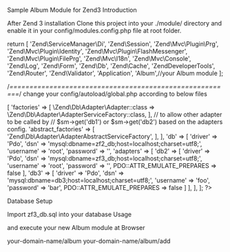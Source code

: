Sample Album Module for Zend3
Introduction

After Zend 3 installation Clone this project into your ./module/ directory and enable it in your config/modules.config.php file at root folder.

return [
    'Zend\ServiceManager\Di',
    'Zend\Session',
    'Zend\Mvc\Plugin\Prg',
    'Zend\Mvc\Plugin\Identity',
    'Zend\Mvc\Plugin\FlashMessenger',
    'Zend\Mvc\Plugin\FilePrg',
    'Zend\Mvc\I18n',
    'Zend\Mvc\Console',
    'Zend\Log',
    'Zend\Form',
    'Zend\Db',
    'Zend\Cache',
    'ZendDeveloperTools',
    'Zend\Router',
    'Zend\Validator',
    'Application',
    'Album',//your Album module
];

/*========================================================*/
change your config/autoload/global.php according to below files

<?php
/**
 * Global Configuration Override
 *
 * You can use this file for overriding configuration values from modules, etc.
 * You would place values in here that are agnostic to the environment and not
 * sensitive to security.
 *
 * @NOTE: In practice, this file will typically be INCLUDED in your source
 * control, so do not include passwords or other sensitive information in this
 * file.
 */

return [
    'service_manager' => [
        'factories' => [
            \Zend\Db\Adapter\Adapter::class => \Zend\Db\Adapter\AdapterServiceFactory::class,
        ],
        // to allow other adapter to be called by
        
        // $sm->get('db1') or $sm->get('db2') based on the adapters config.
        
        'abstract_factories' => [
            'Zend\Db\Adapter\AdapterAbstractServiceFactory',
        ],
    ],
    
    
    'db' => [
        'driver'    => 'Pdo',
        'dsn'       => 'mysql:dbname=zf2_db;host=localhost;charset=utf8;',
        'username'  => 'root',

        'password'  => '',

        'adapters' => [
            'db2' => [
                'driver'    => 'Pdo',
                'dsn'       => 'mysql:dbname=zf3_db;host=localhost;charset=utf8;',
                'username'  => 'root',
                'password'  => '',
                PDO::ATTR_EMULATE_PREPARES => false
            ],
            'db3' => [
                'driver'    => 'Pdo',
                'dsn'       => 'mysql:dbname=db3;host=localhost;charset=utf8;',
                'username'  => 'foo',
                'password'  => 'bar',
                PDO::ATTR_EMULATE_PREPARES => false
            ]
        ],
    ],



];

 ?>  

Database Setup

Import zf3_db.sql into your database
Usage

and execute your new Album module at Browser

your-domain-name/album
your-domain-name/album/add
